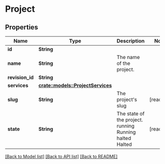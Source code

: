 # Project

## Properties

Name | Type | Description | Notes
------------ | ------------- | ------------- | -------------
**id** | **String** |  | 
**name** | **String** | The name of the project. | 
**revision_id** | **String** |  | 
**services** | [**crate::models::ProjectServices**](projectServices.md) |  | 
**slug** | **String** | The project's slug | [readonly]
**state** | **String** | The state of the project. running Running halted Halted | [readonly]

[[Back to Model list]](../README.md#documentation-for-models) [[Back to API list]](../README.md#documentation-for-api-endpoints) [[Back to README]](../README.md)


